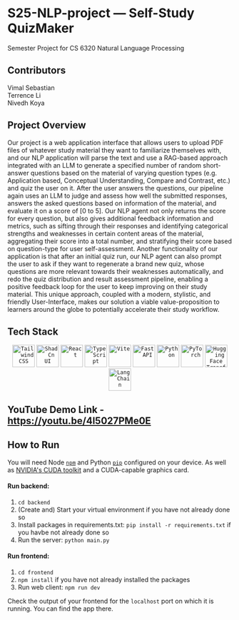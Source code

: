 # S25-NLP-project — Self-Study QuizMaker
Semester Project for CS 6320 Natural Language Processing
## Contributors
Vimal Sebastian \
Terrence Li \
Nivedh Koya
## Project Overview
Our project is a web application interface that allows users to upload PDF files of whatever study material they want to familiarize themselves with, and our NLP application will parse the text and use a RAG-based approach integrated with an LLM to generate a specified number of random short-answer questions based on the material of varying question types (e.g. Application based, Conceptual Understanding, Compare and Contrast, etc.) and quiz the user on it. After the user answers the questions, our pipeline again uses an LLM to judge and assess how well the submitted responses, answers the asked questions based on information of the material, and evaluate it on a score of [0 to 5]. Our NLP agent not only returns the score for every question, but also gives additional feedback information and metrics, such as sifting through their responses and identifying categorical strengths and weaknesses in certain content areas of the material, aggregating their score into a total number, and stratifying their score based on question-type for user self-assessment. Another functionality of our application is that after an initial quiz run, our NLP agent can also prompt the user to ask if they want to regenerate a brand new quiz, whose questions are more relevant towards their weaknesses automatically, and redo the quiz distribution and result assessment pipeline, enabling a positive feedback loop for the user to keep improving on their study material. This unique approach, coupled with a modern, stylistic, and friendly User-Interface, makes our solution a viable value-proposition to learners around the globe to potentially accelerate their study workflow.
## Tech Stack
<div align="center">
	<code><img width="50" src="https://raw.githubusercontent.com/marwin1991/profile-technology-icons/refs/heads/main/icons/tailwind_css.png" alt="Tailwind CSS" title="Tailwind CSS"/></code>
	<code><img width="50" src="https://raw.githubusercontent.com/marwin1991/profile-technology-icons/refs/heads/main/icons/shadcn_ui.png" alt="ShadCn UI" title="ShadCn UI"/></code>
	<code><img width="50" src="https://raw.githubusercontent.com/marwin1991/profile-technology-icons/refs/heads/main/icons/react.png" alt="React" title="React"/></code>
	<code><img width="50" src="https://raw.githubusercontent.com/marwin1991/profile-technology-icons/refs/heads/main/icons/typescript.png" alt="TypeScript" title="TypeScript"/></code>
	<code><img width="50" src="https://raw.githubusercontent.com/marwin1991/profile-technology-icons/refs/heads/main/icons/vite.png" alt="Vite" title="Vite"/></code>
  <code><img width="50" src="https://github.com/user-attachments/assets/83efd3a3-6b45-45bb-90a9-b14f93389859" alt="FastAPI" title="FastAPI"/></code>
  <code><img width="50" src="https://raw.githubusercontent.com/marwin1991/profile-technology-icons/refs/heads/main/icons/python.png" alt="Python" title="Python"/></code>
  <code><img width="50" src="https://github.com/user-attachments/assets/6c9afc58-601c-4a99-861c-3a65c1e6a613" alt="PyTorch" title="PyTorch"/></code>
  <code><img width="50" src="https://heidloff.net/assets/img/2023/09/transformers.png" alt="Hugging Face Transformers" title="Hugging Face Transformers"/></code>
  <code><img width="50" src="https://brandlogos.net/wp-content/uploads/2025/03/langchain-logo_brandlogos.net_9zgaw.png" alt="LangChain" title="LangChain"/></code>
</div>

## YouTube Demo Link - https://youtu.be/4l5027PMe0E

## How to Run
You will need Node [`npm`](https://www.npmjs.com/) and Python [`pip`](https://pypi.org/project/pip/) configured on your device. As well as [NVIDIA's CUDA toolkit](https://developer.nvidia.com/cuda-toolkit) and a CUDA-capable graphics card.

#### Run backend:
1) `cd backend`
2) (Create and) Start your virtual environment if you have not already done so
3) Install packages in requirements.txt: `pip install -r requirements.txt` if you havbe not already done so
4) Run the server: `python main.py`

#### Run frontend:
1) `cd frontend`
2) `npm install` if you have not already installed the packages
3) Run web client: `npm run dev`

Check the output of your frontend for the `localhost` port on which it is running. You can find the app there.